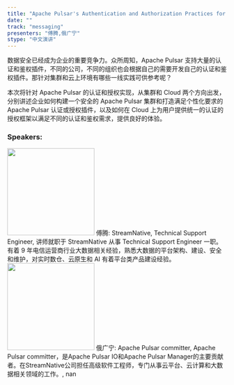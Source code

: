 ```yaml
---
title: "Apache Pulsar's Authentication and Authorization Practices for Clusters and Cloud"
date: "" 
track: "messaging"
presenters: "傅腾,俄广宁"
stype: "中文演讲"
---
```

数据安全已经成为企业的重要竞争力。众所周知，Apache Pulsar 支持大量的认证和鉴权插件，不同的公司，不同的组织也会根据自己的需要开发自己的认证和鉴权插件。那针对集群和云上环境有哪些一线实践可供参考呢？

本次将针对 Apache Pulsar 的认证和授权实现，从集群和 Cloud 两个方向出发，分别讲述企业如何构建一个安全的 Apache Pulsar 集群和打造满足个性化要求的 Apache Pulsar 认证或授权插件，以及如何在 Cloud 上为用户提供统一的认证的授权框架以满足不同的认证和鉴权需求，提供良好的体验。
 ### Speakers: 
 <img src="images/speaker/1216.png" width="200" />
 傅腾: StreamNative, Technical Support Engineer, 讲师就职于 StreamNative 从事 Technical Support Engineer 一职。
有着 9 年电信运营商行业大数据相关经验，熟悉大数据的平台架构、建设、安全和维护，对实时数仓、云原生和 AI 有着平台类产品建设经验。
 <img src="images/speaker/1216_2.png" width="200" />
 俄广宁: Apache Pulsar committer, Apache Pulsar committer，是Apache Pulsar IO和Apache Pulsar Manager的主要贡献者。在StreamNative公司担任高级软件工程师，专门从事云平台、云计算和大数据相关领域的工作。, nan
 